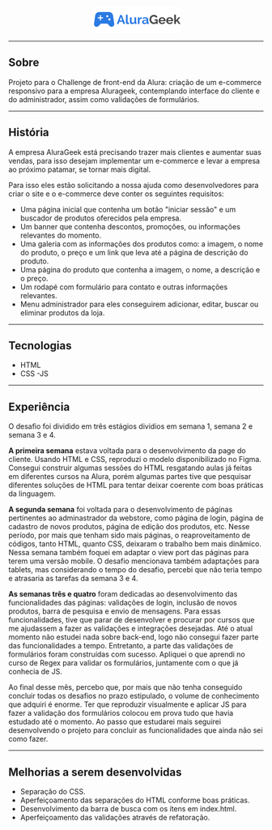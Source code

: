 <p align="center">
  <img src="imagens/Logo.png" alt="Logo Alura Geek" >
</p>

--- 

## Sobre
Projeto para o Challenge de front-end da Alura: criação de um e-commerce responsivo para a empresa Alurageek, contemplando interface do cliente e do administrador, assim como validações de formulários.

---

## História 

A empresa AluraGeek está precisando trazer mais clientes e aumentar suas vendas, para isso desejam implementar um e-commerce e levar a empresa ao próximo patamar, se tornar mais digital.

Para isso eles estão solicitando a nossa ajuda como desenvolvedores para criar o site e o e-commerce deve conter os seguintes requisitos:
- Uma página inicial que contenha um botão "iniciar sessão" e um buscador de produtos oferecidos pela empresa.
- Um banner que contenha descontos, promoções, ou informações relevantes do momento.
- Uma galeria com as informações dos produtos como: a imagem, o nome do produto, o preço e um link que leva até a página de descrição do produto.
- Uma página do produto que contenha a imagem, o nome, a descrição e o preço.
- Um rodapé com formulário para contato e outras informações relevantes.
- Menu administrador para eles conseguirem adicionar, editar, buscar ou eliminar produtos da loja.

---

## Tecnologias

- HTML
- CSS
-JS

---

## Experiência

O desafio foi dividido em três estágios dividios em semana 1, semana 2 e semana 3 e 4. 

**A primeira semana** estava voltada para o desenvolvimento da page do cliente. Usando HTML  e CSS, reproduzi o modelo disponibilizado no Figma. Consegui construir algumas sessões do HTML resgatando aulas já feitas em diferentes cursos na Alura, porém algumas partes tive que pesquisar diferentes soluções de HTML para tentar deixar coerente com boas práticas da linguagem. 

**A segunda semana** foi voltada para o desenvolvimento de páginas pertinentes ao adminastrador da webstore, como página de login, página de cadastro de novos produtos, página de edição dos produtos, etc. Nesse período, por mais que tenham sido mais páginas, o reaproveitamento de códigos, tanto HTML, quanto CSS, deixaram o trabalho bem mais dinâmico. Nessa semana também foquei em adaptar o view port das páginas para terem uma versão mobile. O desafio mencionava também adaptações para tablets, mas considerando o tempo do desafio, percebi que não teria tempo e atrasaria as tarefas da semana 3 e 4.

**As semanas três e quatro** foram dedicadas ao desenvolvimento das funcionalidades das páginas: validações de login, inclusão de novos produtos, barra de pesquisa e envio de mensagens. Para essas funcionalidades, tive que parar de desenvolver e procurar por cursos que me ajudassem a fazer as validações e integrações desejadas. Até o atual momento não estudei nada sobre back-end, logo não consegui fazer parte das funcionalidades a tempo. Entretanto, a parte das validações de formulários foram construídas com sucesso. Apliquei o que aprendi no curso de Regex para validar os formulários, juntamente com o que já conhecia de JS. 

Ao final desse mês, percebo que, por mais que não tenha conseguido concluir todas os desafios no prazo estipulado, o volume de conhecimento que adquiri é enorme. Ter que reproduzir visualmente e aplicar JS para fazer a validação dos formulários colocou em prova tudo que havia estudado até o momento. Ao passo que estudarei mais seguirei desenvolvendo o projeto para concluir as funcionalidades que ainda não sei como fazer.

---

## Melhorias a serem desenvolvidas

* Separação do CSS.
* Aperfeiçoamento das separações do HTML conforme boas práticas.
* Desenvolvimento da barra de busca com os ítens em index.html.
* Aperfeiçoamento das validações através de refatoração. 

